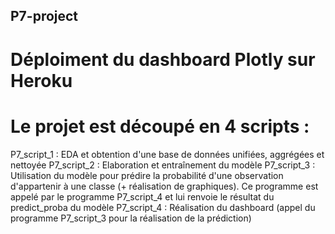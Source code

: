 ## P7-project

# Déploiment du dashboard Plotly sur Heroku
# Le projet est découpé en 4 scripts : 
P7_script_1  :  EDA et obtention d'une base de données unifiées, aggrégées et nettoyée
P7_script_2 : Elaboration et entraînement du modèle
P7_script_3 : Utilisation du modèle pour prédire la probabilité d'une observation d'appartenir à une classe (+ réalisation de graphiques). Ce programme est appelé par le programme P7_script_4 et lui renvoie le résultat du predict_proba du modèle
P7_script_4 : Réalisation du dashboard (appel du programme P7_script_3 pour la réalisation de la prédiction)

